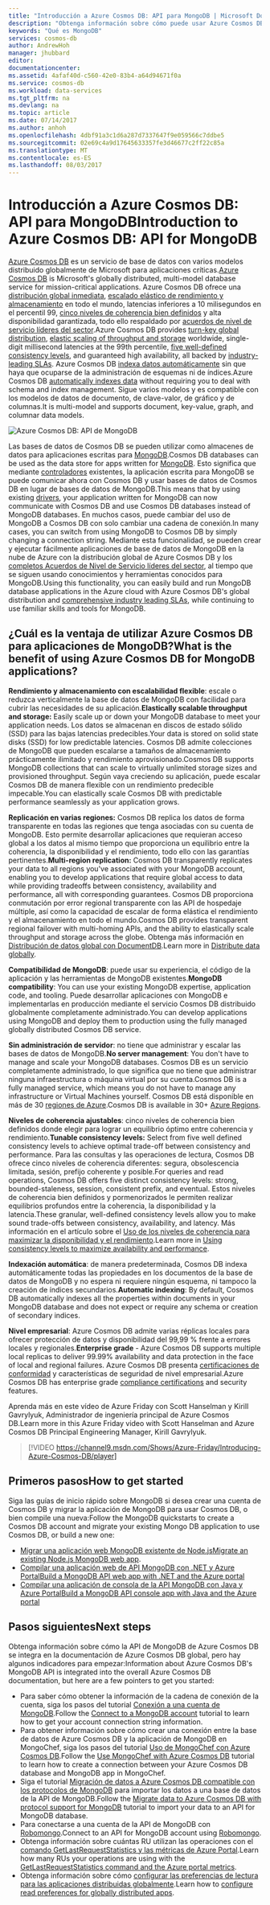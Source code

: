 ```yaml
---
title: "Introducción a Azure Cosmos DB: API para MongoDB | Microsoft Docs"
description: "Obtenga información sobre cómo puede usar Azure Cosmos DB para almacenar y consultar grandes volúmenes de documentos JSON con latencia baja mediante las populares API MongoDB de OSS."
keywords: "Qué es MongoDB"
services: cosmos-db
author: AndrewHoh
manager: jhubbard
editor: 
documentationcenter: 
ms.assetid: 4afaf40d-c560-42e0-83b4-a64d94671f0a
ms.service: cosmos-db
ms.workload: data-services
ms.tgt_pltfrm: na
ms.devlang: na
ms.topic: article
ms.date: 07/14/2017
ms.author: anhoh
ms.openlocfilehash: 4dbf91a3c1d6a287d7337647f9e059566c7ddbe5
ms.sourcegitcommit: 02e69c4a9d17645633357fe3d46677c2ff22c85a
ms.translationtype: MT
ms.contentlocale: es-ES
ms.lasthandoff: 08/03/2017
---
```

# <a name="introduction-to-azure-cosmos-db-api-for-mongodb"></a><span data-ttu-id="bb1b3-104">Introducción a Azure Cosmos DB: API para MongoDB</span><span class="sxs-lookup"><span data-stu-id="bb1b3-104">Introduction to Azure Cosmos DB: API for MongoDB</span></span>

<span data-ttu-id="bb1b3-105">[Azure Cosmos DB](../cosmos-db/introduction.md) es un servicio de base de datos con varios modelos distribuido globalmente de Microsoft para aplicaciones críticas.</span><span class="sxs-lookup"><span data-stu-id="bb1b3-105">[Azure Cosmos DB](../cosmos-db/introduction.md) is Microsoft's globally distributed, multi-model database service for mission-critical applications.</span></span> <span data-ttu-id="bb1b3-106">Azure Cosmos DB ofrece una [distribución global inmediata](distribute-data-globally.md), [escalado elástico de rendimiento y almacenamiento](partition-data.md) en todo el mundo, latencias inferiores a 10 milisegundos en el percentil 99, [cinco niveles de coherencia bien definidos](consistency-levels.md) y alta disponibilidad garantizada, todo ello respaldado por [acuerdos de nivel de servicio líderes del sector](https://azure.microsoft.com/support/legal/sla/cosmos-db/).</span><span class="sxs-lookup"><span data-stu-id="bb1b3-106">Azure Cosmos DB provides [turn-key global distribution](distribute-data-globally.md), [elastic scaling of throughput and storage](partition-data.md) worldwide, single-digit millisecond latencies at the 99th percentile, [five well-defined consistency levels](consistency-levels.md), and guaranteed high availability, all backed by [industry-leading SLAs](https://azure.microsoft.com/support/legal/sla/cosmos-db/).</span></span> <span data-ttu-id="bb1b3-107">Azure Cosmos DB [indexa datos automáticamente](http://www.vldb.org/pvldb/vol8/p1668-shukla.pdf) sin que haya que ocuparse de la administración de esquemas ni de índices.</span><span class="sxs-lookup"><span data-stu-id="bb1b3-107">Azure Cosmos DB [automatically indexes data](http://www.vldb.org/pvldb/vol8/p1668-shukla.pdf) without requiring you to deal with schema and index management.</span></span> <span data-ttu-id="bb1b3-108">Sigue varios modelos y es compatible con los modelos de datos de documento, de clave-valor, de gráfico y de columnas.</span><span class="sxs-lookup"><span data-stu-id="bb1b3-108">It is multi-model and supports document, key-value, graph, and columnar data models.</span></span> 

![Azure Cosmos DB: API de MongoDB](./media/mongodb-introduction/cosmosdb-mongodb.png) 

<span data-ttu-id="bb1b3-110">Las bases de datos de Cosmos DB se pueden utilizar como almacenes de datos para aplicaciones escritas para [MongoDB](https://docs.mongodb.com/manual/introduction/).</span><span class="sxs-lookup"><span data-stu-id="bb1b3-110">Cosmos DB databases can be used as the data store for apps written for [MongoDB](https://docs.mongodb.com/manual/introduction/).</span></span> <span data-ttu-id="bb1b3-111">Esto significa que mediante [controladores](https://docs.mongodb.org/ecosystem/drivers/) existentes, la aplicación escrita para MongoDB se puede comunicar ahora con Cosmos DB y usar bases de datos de Cosmos DB en lugar de bases de datos de MongoDB.</span><span class="sxs-lookup"><span data-stu-id="bb1b3-111">This means that by using existing [drivers](https://docs.mongodb.org/ecosystem/drivers/), your application written for MongoDB can now communicate with Cosmos DB and use Cosmos DB databases instead of MongoDB databases.</span></span> <span data-ttu-id="bb1b3-112">En muchos casos, puede cambiar del uso de MongoDB a Cosmos DB con solo cambiar una cadena de conexión.</span><span class="sxs-lookup"><span data-stu-id="bb1b3-112">In many cases, you can switch from using MongoDB to Cosmos DB by simply changing a connection string.</span></span> <span data-ttu-id="bb1b3-113">Mediante esta funcionalidad, se pueden crear y ejecutar fácilmente aplicaciones de base de datos de MongoDB en la nube de Azure con la distribución global de Azure Cosmos DB y los [completos Acuerdos de Nivel de Servicio líderes del sector](https://azure.microsoft.com/support/legal/sla/cosmos-db), al tiempo que se siguen usando conocimientos y herramientas conocidos para MongoDB.</span><span class="sxs-lookup"><span data-stu-id="bb1b3-113">Using this functionality, you can easily build and run MongoDB database applications in the Azure cloud with Azure Cosmos DB's global distribution and [comprehensive industry leading SLAs](https://azure.microsoft.com/support/legal/sla/cosmos-db), while continuing to use familiar skills and tools for MongoDB.</span></span>


## <a name="what-is-the-benefit-of-using-azure-cosmos-db-for-mongodb-applications"></a><span data-ttu-id="bb1b3-114">¿Cuál es la ventaja de utilizar Azure Cosmos DB para aplicaciones de MongoDB?</span><span class="sxs-lookup"><span data-stu-id="bb1b3-114">What is the benefit of using Azure Cosmos DB for MongoDB applications?</span></span>

<span data-ttu-id="bb1b3-115">**Rendimiento y almacenamiento con escalabilidad flexible**: escale o reduzca verticalmente la base de datos de MongoDB con facilidad para cubrir las necesidades de su aplicación.</span><span class="sxs-lookup"><span data-stu-id="bb1b3-115">**Elastically scalable throughput and storage:** Easily scale up or down your MongoDB database to meet your application needs.</span></span> <span data-ttu-id="bb1b3-116">Los datos se almacenan en discos de estado sólido (SSD) para las bajas latencias predecibles.</span><span class="sxs-lookup"><span data-stu-id="bb1b3-116">Your data is stored on solid state disks (SSD) for low predictable latencies.</span></span> <span data-ttu-id="bb1b3-117">Cosmos DB admite colecciones de MongoDB que pueden escalarse a tamaños de almacenamiento prácticamente ilimitado y rendimiento aprovisionado.</span><span class="sxs-lookup"><span data-stu-id="bb1b3-117">Cosmos DB supports MongoDB collections that can scale to virtually unlimited storage sizes and provisioned throughput.</span></span> <span data-ttu-id="bb1b3-118">Según vaya creciendo su aplicación, puede escalar Cosmos DB de manera flexible con un rendimiento predecible impecable.</span><span class="sxs-lookup"><span data-stu-id="bb1b3-118">You can elastically scale Cosmos DB with predictable performance seamlessly as your application grows.</span></span> 

<span data-ttu-id="bb1b3-119">**Replicación en varias regiones:** Cosmos DB replica los datos de forma transparente en todas las regiones que tenga asociadas con su cuenta de MongoDB. Esto permite desarrollar aplicaciones que requieran acceso global a los datos al mismo tiempo que proporciona un equilibrio entre la coherencia, la disponibilidad y el rendimiento, todo ello con las garantías pertinentes.</span><span class="sxs-lookup"><span data-stu-id="bb1b3-119">**Multi-region replication:** Cosmos DB transparently replicates your data to all regions you've associated with your MongoDB account, enabling you to develop applications that require global access to data while providing tradeoffs between consistency, availability and performance, all with corresponding guarantees.</span></span> <span data-ttu-id="bb1b3-120">Cosmos DB proporciona conmutación por error regional transparente con las API de hospedaje múltiple, así como la capacidad de escalar de forma elástica el rendimiento y el almacenamiento en todo el mundo.</span><span class="sxs-lookup"><span data-stu-id="bb1b3-120">Cosmos DB provides transparent regional failover with multi-homing APIs, and the ability to elastically scale throughput and storage across the globe.</span></span> <span data-ttu-id="bb1b3-121">Obtenga más información en [Distribución de datos global con DocumentDB](distribute-data-globally.md).</span><span class="sxs-lookup"><span data-stu-id="bb1b3-121">Learn more in [Distribute data globally](distribute-data-globally.md).</span></span>

<span data-ttu-id="bb1b3-122">**Compatibilidad de MongoDB**: puede usar su experiencia, el código de la aplicación y las herramientas de MongoDB existentes.</span><span class="sxs-lookup"><span data-stu-id="bb1b3-122">**MongoDB compatibility**: You can use your existing MongoDB expertise, application code, and tooling.</span></span> <span data-ttu-id="bb1b3-123">Puede desarrollar aplicaciones con MongoDB e implementarlas en producción mediante el servicio Cosmos DB distribuido globalmente completamente administrado.</span><span class="sxs-lookup"><span data-stu-id="bb1b3-123">You can develop applications using MongoDB and deploy them to production using the fully managed globally distributed Cosmos DB service.</span></span>

<span data-ttu-id="bb1b3-124">**Sin administración de servidor**: no tiene que administrar y escalar las bases de datos de MongoDB.</span><span class="sxs-lookup"><span data-stu-id="bb1b3-124">**No server management**: You don't have to manage and scale your MongoDB databases.</span></span> <span data-ttu-id="bb1b3-125">Cosmos DB es un servicio completamente administrado, lo que significa que no tiene que administrar ninguna infraestructura o máquina virtual por su cuenta.</span><span class="sxs-lookup"><span data-stu-id="bb1b3-125">Cosmos DB is a fully managed service, which means you do not have to manage any infrastructure or Virtual Machines yourself.</span></span> <span data-ttu-id="bb1b3-126">Cosmos DB está disponible en más de 30 [regiones de Azure](https://azure.microsoft.com/regions/services/).</span><span class="sxs-lookup"><span data-stu-id="bb1b3-126">Cosmos DB is available in 30+ [Azure Regions](https://azure.microsoft.com/regions/services/).</span></span>

<span data-ttu-id="bb1b3-127">**Niveles de coherencia ajustables**: cinco niveles de coherencia bien definidos donde elegir para lograr un equilibrio óptimo entre coherencia y rendimiento.</span><span class="sxs-lookup"><span data-stu-id="bb1b3-127">**Tunable consistency levels:** Select from five well defined consistency levels to achieve optimal trade-off between consistency and performance.</span></span> <span data-ttu-id="bb1b3-128">Para las consultas y las operaciones de lectura, Cosmos DB ofrece cinco niveles de coherencia diferentes: segura, obsolescencia limitada, sesión, prefijo coherente y posible.</span><span class="sxs-lookup"><span data-stu-id="bb1b3-128">For queries and read operations, Cosmos DB offers five distinct consistency levels: strong, bounded-staleness, session, consistent prefix, and eventual.</span></span> <span data-ttu-id="bb1b3-129">Estos niveles de coherencia bien definidos y pormenorizados le permiten realizar equilibrios profundos entre la coherencia, la disponibilidad y la latencia.</span><span class="sxs-lookup"><span data-stu-id="bb1b3-129">These granular, well-defined consistency levels allow you to make sound trade-offs between consistency, availability, and latency.</span></span> <span data-ttu-id="bb1b3-130">Más información en el artículo sobre el [Uso de los niveles de coherencia para maximizar la disponibilidad y el rendimiento](consistency-levels.md).</span><span class="sxs-lookup"><span data-stu-id="bb1b3-130">Learn more in [Using consistency levels to maximize availability and performance](consistency-levels.md).</span></span>

<span data-ttu-id="bb1b3-131">**Indexación automática**: de manera predeterminada, Cosmos DB indexa automáticamente todas las propiedades en los documentos de la base de datos de MongoDB y no espera ni requiere ningún esquema, ni tampoco la creación de índices secundarios.</span><span class="sxs-lookup"><span data-stu-id="bb1b3-131">**Automatic indexing**: By default, Cosmos DB automatically indexes all the properties within documents in your MongoDB database and does not expect or require any schema or creation of secondary indices.</span></span>

<span data-ttu-id="bb1b3-132">**Nivel empresarial**: Azure Cosmos DB admite varias réplicas locales para ofrecer protección de datos y disponibilidad del 99,99 % frente a errores locales y regionales.</span><span class="sxs-lookup"><span data-stu-id="bb1b3-132">**Enterprise grade** - Azure Cosmos DB supports multiple local replicas to deliver 99.99% availability and data protection in the face of local and regional failures.</span></span> <span data-ttu-id="bb1b3-133">Azure Cosmos DB presenta [certificaciones de conformidad](https://www.microsoft.com/trustcenter) y características de seguridad de nivel empresarial.</span><span class="sxs-lookup"><span data-stu-id="bb1b3-133">Azure Cosmos DB has enterprise grade [compliance certifications](https://www.microsoft.com/trustcenter) and security features.</span></span> 

<span data-ttu-id="bb1b3-134">Aprenda más en este vídeo de Azure Friday con Scott Hanselman y Kirill Gavrylyuk, Administrador de ingeniería principal de Azure Cosmos DB.</span><span class="sxs-lookup"><span data-stu-id="bb1b3-134">Learn more in this Azure Friday video with Scott Hanselman and Azure Cosmos DB Principal Engineering Manager, Kirill Gavrylyuk.</span></span>

> [!VIDEO https://channel9.msdn.com/Shows/Azure-Friday/Introducing-Azure-Cosmos-DB/player]
> 

## <a name="how-to-get-started"></a><span data-ttu-id="bb1b3-135">Primeros pasos</span><span class="sxs-lookup"><span data-stu-id="bb1b3-135">How to get started</span></span>

<span data-ttu-id="bb1b3-136">Siga las guías de inicio rápido sobre MongoDB si desea crear una cuenta de Cosmos DB y migrar la aplicación de MongoDB para usar Cosmos DB, o bien compile una nueva:</span><span class="sxs-lookup"><span data-stu-id="bb1b3-136">Follow the MongoDB quickstarts to create a Cosmos DB account and migrate your existing Mongo DB application to use Cosmos DB, or build a new one:</span></span>

* <span data-ttu-id="bb1b3-137">[Migrar una aplicación web MongoDB existente de Node.js](create-mongodb-nodejs.md)</span><span class="sxs-lookup"><span data-stu-id="bb1b3-137">[Migrate an existing Node.js MongoDB web app](create-mongodb-nodejs.md).</span></span>
* [<span data-ttu-id="bb1b3-138">Compilar una aplicación web de API MongoDB con .NET y Azure Portal</span><span class="sxs-lookup"><span data-stu-id="bb1b3-138">Build a MongoDB API web app with .NET and the Azure portal</span></span>](create-mongodb-dotnet.md)
* [<span data-ttu-id="bb1b3-139">Compilar una aplicación de consola de la API MongoDB con Java y Azure Portal</span><span class="sxs-lookup"><span data-stu-id="bb1b3-139">Build a MongoDB API console app with Java and the Azure portal</span></span>](create-mongodb-java.md)

## <a name="next-steps"></a><span data-ttu-id="bb1b3-140">Pasos siguientes</span><span class="sxs-lookup"><span data-stu-id="bb1b3-140">Next steps</span></span>

<span data-ttu-id="bb1b3-141">Obtenga información sobre cómo la API de MongoDB de Azure Cosmos DB se integra en la documentación de Azure Cosmos DB global, pero hay algunos indicadores para empezar:</span><span class="sxs-lookup"><span data-stu-id="bb1b3-141">Information about Azure Cosmos DB's MongoDB API is integrated into the overall Azure Cosmos DB documentation, but here are a few pointers to get you started:</span></span>

* <span data-ttu-id="bb1b3-142">Para saber cómo obtener la información de la cadena de conexión de la cuenta, siga los pasos del tutorial [Conexión a una cuenta de MongoDB](connect-mongodb-account.md).</span><span class="sxs-lookup"><span data-stu-id="bb1b3-142">Follow the [Connect to a MongoDB account](connect-mongodb-account.md) tutorial to learn how to get your account connection string information.</span></span>
* <span data-ttu-id="bb1b3-143">Para obtener información sobre cómo crear una conexión entre la base de datos de Azure Cosmos DB y la aplicación de MongoDB en MongoChef, siga los pasos del tutorial [Uso de MongoChef con Azure Cosmos DB](mongodb-mongochef.md).</span><span class="sxs-lookup"><span data-stu-id="bb1b3-143">Follow the [Use MongoChef with Azure Cosmos DB](mongodb-mongochef.md) tutorial to learn how to create a connection between your Azure Cosmos DB database and MongoDB app in MongoChef.</span></span>
* <span data-ttu-id="bb1b3-144">Siga el tutorial [Migración de datos a Azure Cosmos DB compatible con los protocolos de MongoDB](mongodb-migrate.md) para importar los datos a una base de datos de la API de MongoDB.</span><span class="sxs-lookup"><span data-stu-id="bb1b3-144">Follow the [Migrate data to Azure Cosmos DB with protocol support for MongoDB](mongodb-migrate.md) tutorial to import your data to an API for MongoDB database.</span></span>
* <span data-ttu-id="bb1b3-145">Para conectarse a una cuenta de la API de MongoDB con [Robomongo](mongodb-robomongo.md).</span><span class="sxs-lookup"><span data-stu-id="bb1b3-145">Connect to an API for MongoDB account using [Robomongo](mongodb-robomongo.md).</span></span>
* <span data-ttu-id="bb1b3-146">Obtenga información sobre cuántas RU utilizan las operaciones con el [comando GetLastRequestStatistics y las métricas de Azure Portal](request-units.md#GetLastRequestStatistics).</span><span class="sxs-lookup"><span data-stu-id="bb1b3-146">Learn how many RUs your operations are using with the [GetLastRequestStatistics command and the Azure portal metrics](request-units.md#GetLastRequestStatistics).</span></span>
* <span data-ttu-id="bb1b3-147">Obtenga información sobre cómo [configurar las preferencias de lectura para las aplicaciones distribuidas globalmente](../cosmos-db/tutorial-global-distribution-mongodb.md).</span><span class="sxs-lookup"><span data-stu-id="bb1b3-147">Learn how to [configure read preferences for globally distributed apps](../cosmos-db/tutorial-global-distribution-mongodb.md).</span></span>
